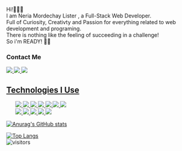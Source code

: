 Hi!🙋🏻‍♂️<br/>
I am Neria Mordechay Lister , a Full-Stack Web Developer.<br/>
Full of Curiosity, Creativty and Passion for everything related to web development and programing.<br/>
There is nothing like the feeling of succeeding in a challenge!<br/>
So i'm READY! 💪🏻

<h3>Contact Me </h3>
<p>

<a href="https://www.linkedin.com/in/neriamlister/" rel="nofollow">
<img src="https://img.shields.io/badge/LinkedIn-0077B5?style=for-the-badge&logo=linkedin&logoColor=white" href="https://www.linkedin.com/in/neriamlister/"/
style="max-width:100%">

<a href="mailto:nerialister@gmail.com" rel="nofollow">
<img src="https://img.shields.io/badge/Gmail-D14836?style=for-the-badge&logo=gmail&logoColor=white" href="nerialister@gmail.com"/
style="max-width:100%">

<a href="https://www.facebook.com/nerial/" rel="nofollow">
<img src="https://img.shields.io/badge/Facebook-1877F2?style=for-the-badge&logo=facebook&logoColor=white" /
style="max-width:100%">
</p

<hr>

<h2> Technologies I Use </h2>
<ul>
<img src="https://img.shields.io/badge/HTML5-E34F26?style=for-the-badge&logo=html5&logoColor=white" /
style="max-width:100%">
<img src="https://img.shields.io/badge/CSS3-1572B6?style=for-the-badge&logo=css3&logoColor=white" /
style="max-width:100%">
<img src="https://img.shields.io/badge/JavaScript-323330?style=for-the-badge&logo=javascript&logoColor=F7DF1E" /
style="max-width:100%">
<img src="https://img.shields.io/badge/TypeScript-007ACC?style=for-the-badge&logo=typescript&logoColor=white" /
style="max-width:100%">
<img src="https://img.shields.io/badge/Bootstrap-563D7C?style=for-the-badge&logo=bootstrap&logoColor=white" /
style="max-width:100%">
<img src="https://img.shields.io/badge/React-20232A?style=for-the-badge&logo=react&logoColor=61DAFB" /
style="max-width:100%">
<img src="https://img.shields.io/badge/Angular-DD0031?style=for-the-badge&logo=angular&logoColor=white" /
style="max-width:100%"><br/>

<img src="https://img.shields.io/badge/C%23-239120?style=for-the-badge&logo=c-sharp&logoColor=white" style="max-width:100%">
<img src="https://img.shields.io/badge/.NET-512BD4?style=for-the-badge&logo=dotnet&logoColor=white" style="max-width:100%">
<img src="https://img.shields.io/badge/Node.js-339933?style=for-the-badge&logo=nodedotjs&logoColor=white" style="max-width:100%">
<img src="https://img.shields.io/badge/Express.js-000000?style=for-the-badge&logo=express&logoColor=white" style="max-width:100%">
<img src="https://img.shields.io/badge/MongoDB-4EA94B?style=for-the-badge&logo=mongodb&logoColor=white" style="max-width:100%"><br/>
</ul>


[![Anurag's GitHub stats](https://github-readme-stats.vercel.app/api?username=Neria28&theme=dark)](https://github.com/anuraghazra/github-readme-stats)<br/>

[![Top Langs](https://github-readme-stats.vercel.app/api/top-langs/?username=Neria28&layout=compact&theme=dark)](https://github.com/anuraghazra/github-readme-stats)<br/>
![visitors](https://visitor-badge.laobi.icu/badge?page_id=Neria28.visitor-badge)






